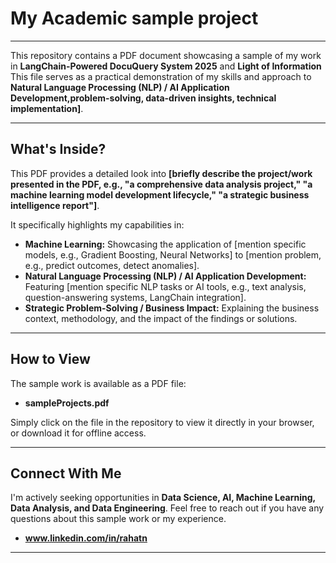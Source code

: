 # My Academic sample project

---

This repository contains a PDF document showcasing a sample of my work in **LangChain-Powered DocuQuery System 2025** and **Light of Information** This file serves as a practical demonstration of my skills and approach to **Natural Language Processing (NLP) / AI Application Development,problem-solving, data-driven insights, technical implementation]**.

---

## What's Inside?

This PDF provides a detailed look into **[briefly describe the project/work presented in the PDF, e.g., "a comprehensive data analysis project," "a machine learning model development lifecycle," "a strategic business intelligence report"]**.

It specifically highlights my capabilities in:


* **Machine Learning:** Showcasing the application of [mention specific models, e.g., Gradient Boosting, Neural Networks] to [mention problem, e.g., predict outcomes, detect anomalies].
* **Natural Language Processing (NLP) / AI Application Development:** Featuring [mention specific NLP tasks or AI tools, e.g., text analysis, question-answering systems, LangChain integration].
* **Strategic Problem-Solving / Business Impact:** Explaining the business context, methodology, and the impact of the findings or solutions.

---

## How to View

The sample work is available as a PDF file:

* **sampleProjects.pdf**

Simply click on the file in the repository to view it directly in your browser, or download it for offline access.

---

## Connect With Me

I'm actively seeking opportunities in **Data Science, AI, Machine Learning, Data Analysis, and Data Engineering**. Feel free to reach out if you have any questions about this sample work or my experience.

* **www.linkedin.com/in/rahatn**

---
